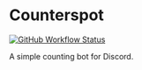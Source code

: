 # Counterspot

[![GitHub Workflow Status](https://img.shields.io/github/workflow/status/haykam821/Counterspot/Lint)](https://github.com/haykam821/Counterspot/actions/workflows/lint.yml)

A simple counting bot for Discord.
